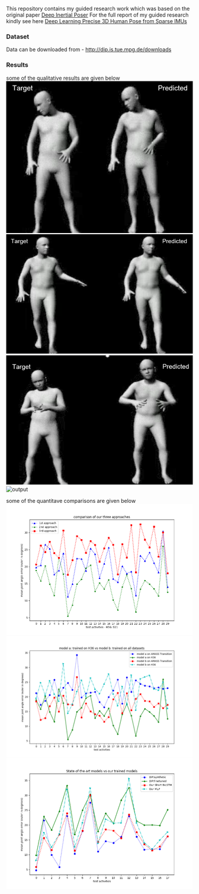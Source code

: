
This repository contains my guided research work which was based on the original paper [Deep Inertial Poser](http://dip.is.tuebingen.mpg.de/assets/dip.pdf)
For the full report of my guided research kindly see here [Deep Learning Precise 3D Human Pose from Sparse IMUs](Reports/GR_report.pdf)

### Dataset
Data can be downloaded from - http://dip.is.tue.mpg.de/downloads
### Results
some of the qualitative results are given below
![output](output/2.2.PNG)![output](output/2.4.PNG)![output](output/3_5.PNG)![output](mergeourdip/2.2.PNG)

some of the quantitave comparisons are given below
![output](output/approaches.png)
![output](output/onevsall.png)
![output](output/alldipmodel.png)
